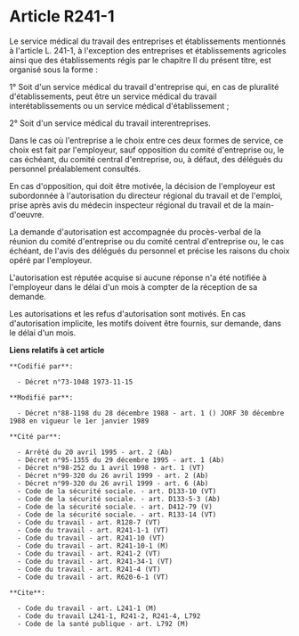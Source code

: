 # Article R241-1

Le service médical du travail des entreprises et établissements mentionnés à l'article L. 241-1, à l'exception des
entreprises et établissements agricoles ainsi que des établissements régis par le chapitre II du présent titre, est organisé
sous la forme :

1° Soit d'un service médical du travail d'entreprise qui, en cas de pluralité d'établissements, peut être un service médical
du travail interétablissements ou un service médical d'établissement ;

2° Soit d'un service médical du travail interentreprises.

Dans le cas où l'entreprise a le choix entre ces deux formes de service, ce choix est fait par l'employeur, sauf opposition
du comité d'entreprise ou, le cas échéant, du comité central d'entreprise, ou, à défaut, des délégués du personnel
préalablement consultés.

En cas d'opposition, qui doit être motivée, la décision de l'employeur est subordonnée à l'autorisation du directeur régional
du travail et de l'emploi, prise après avis du médecin inspecteur régional du travail et de la main-d'oeuvre.

La demande d'autorisation est accompagnée du procès-verbal de la réunion du comité d'entreprise ou du comité central
d'entreprise ou, le cas échéant, de l'avis des délégués du personnel et précise les raisons du choix opéré par l'employeur.

L'autorisation est réputée acquise si aucune réponse n'a été notifiée à l'employeur dans le délai d'un mois à compter de la
réception de sa demande.

Les autorisations et les refus d'autorisation sont motivés. En cas d'autorisation implicite, les motifs doivent être fournis,
sur demande, dans le délai d'un mois.

**Liens relatifs à cet article**

	**Codifié par**:

	  - Décret n°73-1048 1973-11-15

	**Modifié par**:

	  - Décret n°88-1198 du 28 décembre 1988 - art. 1 () JORF 30 décembre 1988 en vigueur le 1er janvier 1989

	**Cité par**:

	  - Arrêté du 20 avril 1995 - art. 2 (Ab)
	  - Décret n°95-1355 du 29 décembre 1995 - art. 1 (Ab)
	  - Décret n°98-252 du 1 avril 1998 - art. 1 (VT)
	  - Décret n°99-320 du 26 avril 1999 - art. 2 (Ab)
	  - Décret n°99-320 du 26 avril 1999 - art. 6 (Ab)
	  - Code de la sécurité sociale. - art. D133-10 (VT)
	  - Code de la sécurité sociale. - art. D133-5-3 (Ab)
	  - Code de la sécurité sociale. - art. D412-79 (V)
	  - Code de la sécurité sociale. - art. R133-14 (VT)
	  - Code du travail - art. R128-7 (VT)
	  - Code du travail - art. R241-1-1 (VT)
	  - Code du travail - art. R241-10 (VT)
	  - Code du travail - art. R241-10-1 (M)
	  - Code du travail - art. R241-2 (VT)
	  - Code du travail - art. R241-34-1 (VT)
	  - Code du travail - art. R241-4 (VT)
	  - Code du travail - art. R620-6-1 (VT)

	**Cite**:

	  - Code du travail - art. L241-1 (M)
	  - Code du travail L241-1, R241-2, R241-4, L792
	  - Code de la santé publique - art. L792 (M)

